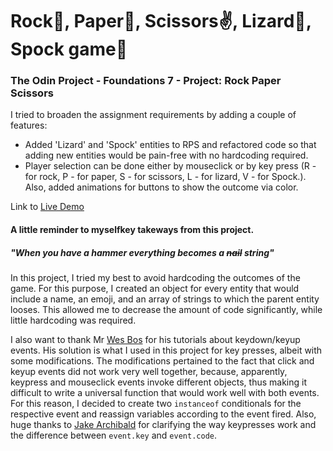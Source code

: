 # Rock👊, Paper🤚, Scissors✌️, Lizard🦎, Spock game🖖
### The Odin Project - Foundations 7 - Project: Rock Paper Scissors

I tried to broaden the assignment requirements by adding a couple of features:
- Added 'Lizard' and 'Spock' entities to RPS and refactored code so that adding new entities would be pain-free with no hardcoding required.
- Player selection can be done either by mouseclick or by key press (R - for rock, P - for paper, S - for scissors, L - for lizard, V - for Spock.). Also, added animations for buttons to show the outcome via color.

Link to [Live Demo](https://pavsoldatov.github.io/Rock-paper-scissors/)

#### A little reminder to myselfkey takeways from this project.
##### "When you have a hammer everything becomes a ~~nail~~ string"
In this project, I tried my best to avoid hardcoding the outcomes of the game. For this purpose, I created an object for every entity that would include a name, an emoji, and an array of strings to which the parent entity looses. This allowed me to decrease the amount of code significantly, while little hardcoding was required.

I also want to thank Mr [Wes Bos](https://github.com/wesbos) for his tutorials about keydown/keyup events. His solution is what I used in this project for key presses, albeit with some modifications. The modifications pertained to the fact that click and keyup events did not work very well together, because, apparently, keypress and mouseclick events invoke different objects, thus making it difficult to write a universal function that would work well with both events. For this reason, I decided to create two `instanceof` conditionals for the respective event and reassign variables according to the event fired. Also, huge thanks to [Jake Archibald](https://github.com/jakearchibald) for clarifying the way keypresses work and the difference between `event.key` and `event.code`.
